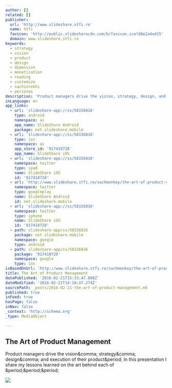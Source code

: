 ```yaml
---
author: []
related: []
publisher:
  url: 'http://www.slideshare.stfi.re'
  name: Stfi
  favicon: 'http://public.slidesharecdn.com/b/favicon.ico?d8e2a4ed15'
  domain: www.slideshare.stfi.re
keywords:
  - strategy
  - vision
  - product
  - design
  - dimension
  - monetization
  - reading
  - customize
  - sachinrekhi
  - personas
description: 'Product managers drive the vision, strategy, design, and execution of their product. In this presentation I share my lessons learned on the art behind each of ...'
inLanguage: en
app_links:
  - url: 'slideshare-app://ss/58156816'
    type: android
    namespace: ai
    app_name: SlideShare Android
    package: net.slideshare.mobile
  - url: 'slideshare-app://ss/58156816'
    type: ios
    namespace: ai
    app_store_id: '917418728'
    app_name: SlideShare iOS
  - url: 'slideshare-app://ss/58156816'
    namespace: twitter
    type: ipad
    name: SlideShare iOS
    id: '917418728'
  - url: 'http://www.slideshare.stfi.re/sachmonkey/the-art-of-product-management-58156816'
    namespace: twitter
    type: googleplay
    name: SlideShare Android
    id: net.slideshare.mobile
  - url: 'slideshare-app://ss/58156816'
    namespace: twitter
    type: iphone
    name: SlideShare iOS
    id: '917418728'
  - path: slideshare-app/ss/58156816
    package: net.slideshare.mobile
    namespace: google
    type: android
  - path: slideshare-app/ss/58156816
    package: '917418728'
    namespace: google
    type: ios
isBasedOnUrl: 'http://www.slideshare.stfi.re/sachmonkey/the-art-of-product-management-58156816?sf=ewzrwx'
title: The Art of Product Management
datePublished: '2016-02-21T15:33:47.068Z'
dateModified: '2016-02-21T14:18:47.274Z'
sourcePath: _posts/2016-02-21-the-art-of-product-management.md
published: true
inFeed: true
hasPage: false
inNav: false
_context: 'http://schema.org'
_type: MediaObject

---
```

<article style=""><h1>The Art of Product Management</h1><p>Product managers drive the vision&amp;comma; strategy&amp;comma; design&amp;comma; and execution of their product&amp;period; In this presentation I share my lessons learned on the art behind each of &amp;period;&amp;period;&amp;period;</p><img src="http://cdn.slidesharecdn.com/ss_thumbnails/theartofproductmanagement-160211161300-thumbnail-4.jpg?cb=1455207347" /></article>